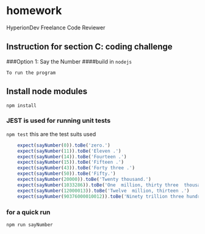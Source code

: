 # homework
HyperionDev Freelance Code Reviewer 


## Instruction for section C: coding challenge
###Option 1: Say the Number
####build in `nodejs`

	To run the program
## 	Install node modules
`npm install`
### JEST is used for running unit tests
`npm test`
this are the test suits used
```javascript
    expect(sayNumber(0)).toBe('zero.')
    expect(sayNumber(11)).toBe('Eleven .')
    expect(sayNumber(14)).toBe('Fourteen .')
    expect(sayNumber(15)).toBe('Fifteen .')
    expect(sayNumber(43)).toBe('Forty three .')
    expect(sayNumber(50)).toBe('Fifty.')
    expect(sayNumber(20000)).toBe('Twenty thousand.')
    expect(sayNumber(1033286)).toBe('One  million, thirty three  thousand, two hundred and eighty six .')
    expect(sayNumber(12000013)).toBe('Twelve  million, thirteen .')
    expect(sayNumber(90376000010012)).toBe('Ninety trillion three hundred and seventy six  billion, ten  thousand, twelve .')

```
### for a quick run
`npm run sayNumber`
